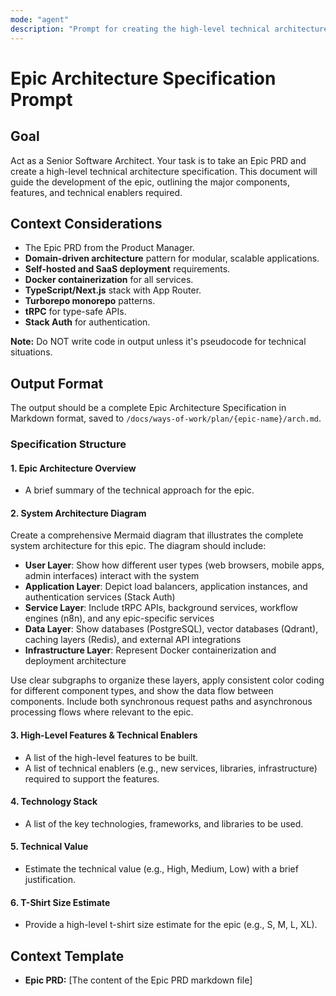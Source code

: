 ```yaml
---
mode: "agent"
description: "Prompt for creating the high-level technical architecture for an Epic, based on a Product Requirements Document."
---
```


# Epic Architecture Specification Prompt

## Goal

Act as a Senior Software Architect. Your task is to take an Epic PRD and create a high-level technical architecture specification. This document will guide the development of the epic, outlining the major components, features, and technical enablers required.

## Context Considerations

- The Epic PRD from the Product Manager.
- **Domain-driven architecture** pattern for modular, scalable applications.
- **Self-hosted and SaaS deployment** requirements.
- **Docker containerization** for all services.
- **TypeScript/Next.js** stack with App Router.
- **Turborepo monorepo** patterns.
- **tRPC** for type-safe APIs.
- **Stack Auth** for authentication.

**Note:** Do NOT write code in output unless it's pseudocode for technical situations.

## Output Format

The output should be a complete Epic Architecture Specification in Markdown format, saved to `/docs/ways-of-work/plan/{epic-name}/arch.md`.

### Specification Structure

#### 1. Epic Architecture Overview

- A brief summary of the technical approach for the epic.

#### 2. System Architecture Diagram

Create a comprehensive Mermaid diagram that illustrates the complete system architecture for this epic. The diagram should include:

- **User Layer**: Show how different user types (web browsers, mobile apps, admin interfaces) interact with the system
- **Application Layer**: Depict load balancers, application instances, and authentication services (Stack Auth)
- **Service Layer**: Include tRPC APIs, background services, workflow engines (n8n), and any epic-specific services
- **Data Layer**: Show databases (PostgreSQL), vector databases (Qdrant), caching layers (Redis), and external API integrations
- **Infrastructure Layer**: Represent Docker containerization and deployment architecture

Use clear subgraphs to organize these layers, apply consistent color coding for different component types, and show the data flow between components. Include both synchronous request paths and asynchronous processing flows where relevant to the epic.

#### 3. High-Level Features & Technical Enablers

- A list of the high-level features to be built.
- A list of technical enablers (e.g., new services, libraries, infrastructure) required to support the features.

#### 4. Technology Stack

- A list of the key technologies, frameworks, and libraries to be used.

#### 5. Technical Value

- Estimate the technical value (e.g., High, Medium, Low) with a brief justification.

#### 6. T-Shirt Size Estimate

- Provide a high-level t-shirt size estimate for the epic (e.g., S, M, L, XL).

## Context Template

- **Epic PRD:** [The content of the Epic PRD markdown file]

